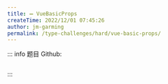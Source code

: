 ```yaml
---
title: ➖ VueBasicProps
createTime: 2022/12/01 07:45:26
author: jm-garming
permalink: /type-challenges/hard/vue-basic-props/
---
```


::: info 题目
Github: []()

```ts

```

:::
